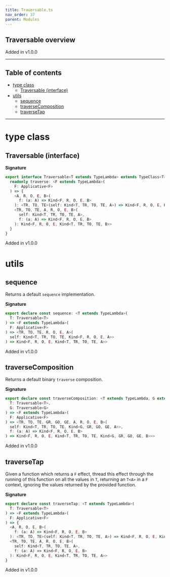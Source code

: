 ```yaml
---
title: Traversable.ts
nav_order: 37
parent: Modules
---
```


## Traversable overview

Added in v1.0.0

---

<h2 class="text-delta">Table of contents</h2>

- [type class](#type-class)
  - [Traversable (interface)](#traversable-interface)
- [utils](#utils)
  - [sequence](#sequence)
  - [traverseComposition](#traversecomposition)
  - [traverseTap](#traversetap)

---

# type class

## Traversable (interface)

**Signature**

```ts
export interface Traversable<T extends TypeLambda> extends TypeClass<T> {
  readonly traverse: <F extends TypeLambda>(
    F: Applicative<F>
  ) => {
    <A, R, O, E, B>(
      f: (a: A) => Kind<F, R, O, E, B>
    ): <TR, TO, TE>(self: Kind<T, TR, TO, TE, A>) => Kind<F, R, O, E, Kind<T, TR, TO, TE, B>>
    <TR, TO, TE, A, R, O, E, B>(
      self: Kind<T, TR, TO, TE, A>,
      f: (a: A) => Kind<F, R, O, E, B>
    ): Kind<F, R, O, E, Kind<T, TR, TO, TE, B>>
  }
}
```

Added in v1.0.0

# utils

## sequence

Returns a default `sequence` implementation.

**Signature**

```ts
export declare const sequence: <T extends TypeLambda>(
  T: Traversable<T>
) => <F extends TypeLambda>(
  F: Applicative<F>
) => <TR, TO, TE, R, O, E, A>(
  self: Kind<T, TR, TO, TE, Kind<F, R, O, E, A>>
) => Kind<F, R, O, E, Kind<T, TR, TO, TE, A>>
```

Added in v1.0.0

## traverseComposition

Returns a default binary `traverse` composition.

**Signature**

```ts
export declare const traverseComposition: <T extends TypeLambda, G extends TypeLambda>(
  T: Traversable<T>,
  G: Traversable<G>
) => <F extends TypeLambda>(
  F: Applicative<F>
) => <TR, TO, TE, GR, GO, GE, A, R, O, E, B>(
  self: Kind<T, TR, TO, TE, Kind<G, GR, GO, GE, A>>,
  f: (a: A) => Kind<F, R, O, E, B>
) => Kind<F, R, O, E, Kind<T, TR, TO, TE, Kind<G, GR, GO, GE, B>>>
```

Added in v1.0.0

## traverseTap

Given a function which returns a `F` effect, thread this effect
through the running of this function on all the values in `T`,
returning an `T<A>` in a `F` context, ignoring the values
returned by the provided function.

**Signature**

```ts
export declare const traverseTap: <T extends TypeLambda>(
  T: Traversable<T>
) => <F extends TypeLambda>(
  F: Applicative<F>
) => {
  <A, R, O, E, B>(
    f: (a: A) => Kind<F, R, O, E, B>
  ): <TR, TO, TE>(self: Kind<T, TR, TO, TE, A>) => Kind<F, R, O, E, Kind<T, TR, TO, TE, A>>
  <TR, TO, TE, A, R, O, E, B>(
    self: Kind<T, TR, TO, TE, A>,
    f: (a: A) => Kind<F, R, O, E, B>
  ): Kind<F, R, O, E, Kind<T, TR, TO, TE, A>>
}
```

Added in v1.0.0
